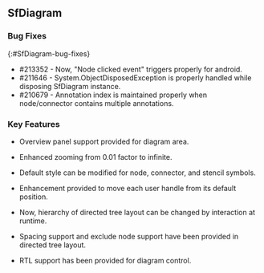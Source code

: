 ## SfDiagram

### Bug Fixes
{:#SfDiagram-bug-fixes} 

* \#213352 - Now, "Node clicked event" triggers properly for android.
* \#211646 - System.ObjectDisposedException is properly handled while disposing SfDiagram instance.
* \#210679 - Annotation index is maintained properly when node/connector contains multiple annotations.

### Key Features

* Overview panel support provided for diagram area.

* Enhanced zooming from 0.01 factor to infinite.

* Default style can be modified for node, connector, and stencil symbols.  

* Enhancement provided to move each user handle from its default position.  

* Now, hierarchy of directed tree layout can be changed by interaction at runtime. 

* Spacing support and exclude node support have been provided in directed tree layout.

* RTL support has been provided for diagram control.